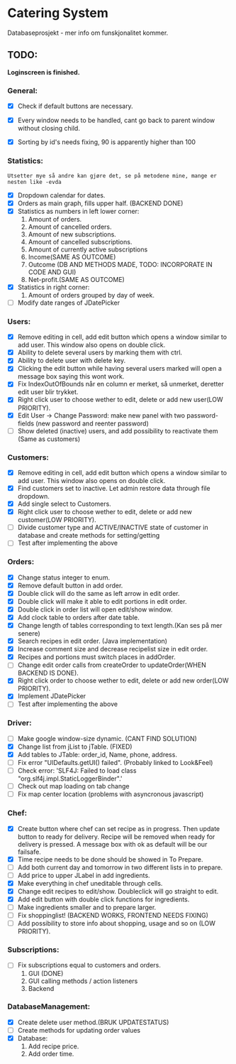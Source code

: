 # Catering System

Databaseprosjekt - mer info om funskjonalitet kommer.

## TODO:
__Loginscreen is finished.__

### General:
- [x] Check if default buttons are necessary.
- [x] Every window needs to be handled, cant go back to parent window without closing child.
- [x] Sorting by id's needs fixing, 90 is apparently higher than 100


### Statistics:
    Utsetter mye så andre kan gjøre det, se på metodene mine, mange er nesten like -evda
- [x] Dropdown calendar for dates.
- [x] Orders as main graph, fills upper half. (BACKEND DONE)
- [x] Statistics as numbers in left lower corner:
    1.  Amount of orders.
    2.  Amount of cancelled orders.
    2.  Amount of new subscriptions.
    3.  Amount of cancelled subscriptions.
    4.  Amount of currently active subscriptions
    5.  Income(SAME AS OUTCOME)
    6.  Outcome (DB AND METHODS MADE, TODO: INCORPORATE IN CODE AND GUI)
    7.  Net-profit.(SAME AS OUTCOME)
- [x] Statistics in right corner: 
    1.  Amount of orders grouped by day of week.
- [ ] Modify date ranges of JDatePicker

### Users:
- [x] Remove editing in cell, add edit button which opens a window similar to add user. This window also opens on double click.
- [x] Ability to delete several users by marking them with ctrl.
- [x] Ability to delete user with delete key.
- [x] Clicking the edit button while having several users marked will open a message box saying this wont work.
- [x] Fix IndexOutOfBounds når en column er merket, så unmerket, deretter edit user blir trykket.
- [x] Right click user to choose wether to edit, delete or add new user(LOW PRIORITY).
- [x] Edit User -> Change Password: make new panel with two password-fields (new password and reenter password)
- [ ] Show deleted (inactive) users, and add possibility to reactivate them (Same as customers)

### Customers:
- [x] Remove editing in cell, add edit button which opens a window similar to add user. This window also opens on double click.
- [x] Find customers set to inactive. Let admin restore data through file dropdown.
- [x] Add single select to Customers.
- [x] Right click user to choose wether to edit, delete or add new customer(LOW PRIORITY).
- [ ] Divide customer type and ACTIVE/INACTIVE state of customer in database and create methods for setting/getting
- [ ] Test after implementing the above

### Orders:
- [x] Change status integer to enum.
- [x] Remove default button in add order.
- [x] Double click will do the same as left arrow in edit order.
- [x] Double click will make it able to edit portions in edit order.
- [x] Double click in order list will open edit/show window.
- [x] Add clock table to orders after date table.
- [x] Change length of tables corresponding to text length.(Kan ses på mer senere)
- [x] Search recipes in edit order. (Java implementation)
- [x] Increase comment size and decrease recipelist size in edit order.
- [x] Recipes and portions must switch places in addOrder.
- [ ] Change edit order calls from createOrder to updateOrder(WHEN BACKEND IS DONE).
- [x] Right click order to choose wether to edit, delete or add new order(LOW PRIORITY).
- [x] Implement JDatePicker
- [ ] Test after implementing the above

### Driver:
- [ ] Make google window-size dynamic. (CANT FIND SOLUTION)
- [x] Change list from jList to jTable. (FIXED)
- [x] Add tables to JTable: order_id, Name, phone, address.
- [ ] Fix error "UIDefaults.getUI() failed". (Probably linked to Look&Feel)
- [ ] Check error: 'SLF4J: Failed to load class "org.slf4j.impl.StaticLoggerBinder".'
- [ ] Check out map loading on tab change
- [ ] Fix map center location (problems with asyncronous javascript)

### Chef:
- [x] Create button where chef can set recipe as in progress. Then update button to ready for delivery.
    Recipe will be removed when ready for delivery is pressed. A message box with ok as default will be our failsafe.
- [x] Time recipe needs to be done should be showed in To Prepare.
- [ ] Add both current day and tomorrow in two different lists in to prepare.
- [ ] Add price to upper JLabel in add ingredients.
- [x] Make everything in chef uneditable through cells.
- [x] Change edit recipes to edit/show. Doubleclick will go straight to edit.
- [x] Add edit button with double click functions for ingredients.
- [ ] Make ingredients smaller and to prepare larger.
- [ ] Fix shoppinglist! (BACKEND WORKS, FRONTEND NEEDS FIXING)
- [ ] Add possibility to store info about shopping, usage and so on (LOW PRIORITY).

### Subscriptions:
- [ ] Fix subscriptions equal to customers and orders.
    1.  GUI (DONE)
    2.  GUI calling methods / action listeners
    3.  Backend

### DatabaseManagement:
- [x] Create delete user method.(BRUK UPDATESTATUS)
- [ ] Create methods for updating order values
- [x] Database:
    1.  Add recipe price.
    2.  Add order time.
